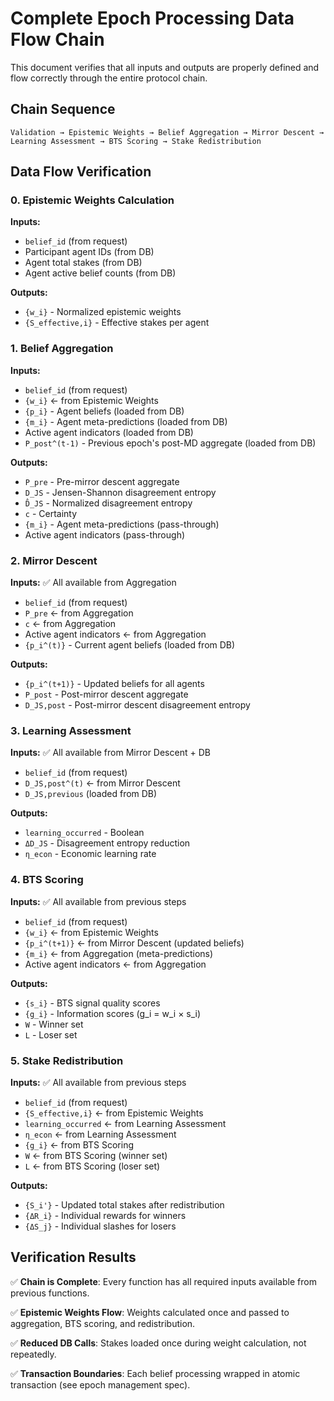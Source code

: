 # Complete Epoch Processing Data Flow Chain

This document verifies that all inputs and outputs are properly defined and flow correctly through the entire protocol chain.

## Chain Sequence

```
Validation → Epistemic Weights → Belief Aggregation → Mirror Descent → Learning Assessment → BTS Scoring → Stake Redistribution
```

## Data Flow Verification

### 0. Epistemic Weights Calculation

**Inputs:**

- `belief_id` (from request)
- Participant agent IDs (from DB)
- Agent total stakes (from DB)
- Agent active belief counts (from DB)

**Outputs:**

- `{w_i}` - Normalized epistemic weights
- `{S_effective,i}` - Effective stakes per agent

### 1. Belief Aggregation

**Inputs:**

- `belief_id` (from request)
- `{w_i}` ← from Epistemic Weights
- `{p_i}` - Agent beliefs (loaded from DB)
- `{m_i}` - Agent meta-predictions (loaded from DB)
- Active agent indicators (loaded from DB)
- `P_post^(t-1)` - Previous epoch's post-MD aggregate (loaded from DB)

**Outputs:**

- `P_pre` - Pre-mirror descent aggregate
- `D_JS` - Jensen-Shannon disagreement entropy
- `D̂_JS` - Normalized disagreement entropy
- `c` - Certainty
- `{m_i}` - Agent meta-predictions (pass-through)
- Active agent indicators (pass-through)

### 2. Mirror Descent

**Inputs:** ✅ All available from Aggregation

- `belief_id` (from request)
- `P_pre` ← from Aggregation
- `c` ← from Aggregation
- Active agent indicators ← from Aggregation
- `{p_i^(t)}` - Current agent beliefs (loaded from DB)

**Outputs:**

- `{p_i^(t+1)}` - Updated beliefs for all agents
- `P_post` - Post-mirror descent aggregate
- `D_JS,post` - Post-mirror descent disagreement entropy

### 3. Learning Assessment

**Inputs:** ✅ All available from Mirror Descent + DB

- `belief_id` (from request)
- `D_JS,post^(t)` ← from Mirror Descent
- `D_JS,previous` (loaded from DB)

**Outputs:**

- `learning_occurred` - Boolean
- `ΔD_JS` - Disagreement entropy reduction
- `η_econ` - Economic learning rate

### 4. BTS Scoring

**Inputs:** ✅ All available from previous steps

- `belief_id` (from request)
- `{w_i}` ← from Epistemic Weights
- `{p_i^(t+1)}` ← from Mirror Descent (updated beliefs)
- `{m_i}` ← from Aggregation (meta-predictions)
- Active agent indicators ← from Aggregation

**Outputs:**

- `{s_i}` - BTS signal quality scores
- `{g_i}` - Information scores (g_i = w_i × s_i)
- `W` - Winner set
- `L` - Loser set

### 5. Stake Redistribution

**Inputs:** ✅ All available from previous steps

- `belief_id` (from request)
- `{S_effective,i}` ← from Epistemic Weights
- `learning_occurred` ← from Learning Assessment
- `η_econ` ← from Learning Assessment
- `{g_i}` ← from BTS Scoring
- `W` ← from BTS Scoring (winner set)
- `L` ← from BTS Scoring (loser set)

**Outputs:**

- `{S_i'}` - Updated total stakes after redistribution
- `{ΔR_i}` - Individual rewards for winners
- `{ΔS_j}` - Individual slashes for losers

## Verification Results

✅ **Chain is Complete**: Every function has all required inputs available from previous functions.

✅ **Epistemic Weights Flow**: Weights calculated once and passed to aggregation, BTS scoring, and redistribution.

✅ **Reduced DB Calls**: Stakes loaded once during weight calculation, not repeatedly.

✅ **Transaction Boundaries**: Each belief processing wrapped in atomic transaction (see epoch management spec).

